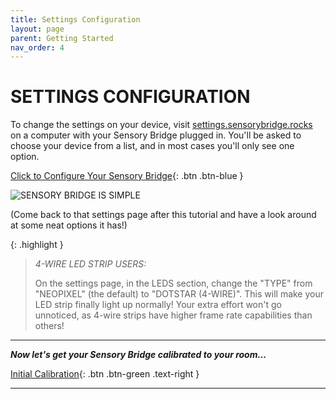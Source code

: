 ```yaml
---
title: Settings Configuration
layout: page
parent: Getting Started
nav_order: 4
---
```

 
# SETTINGS CONFIGURATION

To change the settings on your device, visit [settings.sensorybridge.rocks](https://settings.sensorybridge.rocks) on a computer with your Sensory Bridge plugged in. You'll be asked to choose your device from a list, and in most cases you'll only see one option.

[Click to Configure Your Sensory Bridge](https://settings.sensorybridge.rocks){: .btn .btn-blue }

![SENSORY BRIDGE IS SIMPLE](https://github.com/connornishijima/sensory_bridge_docs/blob/main/img/settings_page_pic.png?raw=true)

(Come back to that settings page after this tutorial and have a look around at some neat options it has!)

{: .highlight }
> *4-WIRE LED STRIP USERS:*
> 
> On the settings page, in the LEDS section, change the "TYPE" from "NEOPIXEL" (the default) to "DOTSTAR (4-WIRE)". This will make your LED strip finally light up normally! Your extra effort won't go unnoticed, as 4-wire strips have higher frame rate capabilities than others!

-------------------------------------------------------

***Now let's get your Sensory Bridge calibrated to your room...***

[Initial Calibration](https://connornishijima.github.io/sensory_bridge_docs/initial_calibration.html){: .btn .btn-green .text-right }

-------------------------------------------------------
